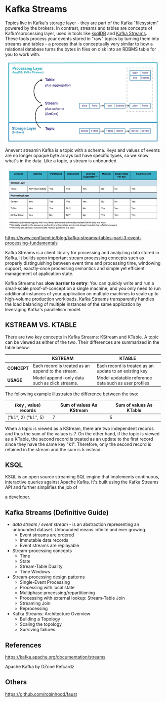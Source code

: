 # Kafka Streams

Topics live in Kafka's storage layer - they are part of the Kafka "filesystem" powered by the brokers. In contrast, streams and tables are concepts of Kafka'sprocessing layer, used in tools like [ksqlDB](https://ksqldb.io/) and [Kafka Streams](https://docs.confluent.io/current/streams/index.html). These tools process your events stored in "raw" topics by turning them into streams and tables - a process that is conceptually very similar to how a relational database turns the bytes in files on disk into an RDBMS table for you to work with.

![image](../../media/Technologies-Kafka-Kafka-Streams-image1.jpg)

Anevent streamin Kafka is a topic with a schema. Keys and values of events are no longer opaque byte arrays but have specific types, so we know what's in the data. Like a topic, a stream is unbounded.

![image](../../media/Technologies-Kafka-Kafka-Streams-image2.jpg)

https://www.confluent.io/blog/kafka-streams-tables-part-3-event-processing-fundamentals

Kafka Streams is a client library for processing and analyzing data stored in Kafka. It builds upon important stream processing concepts such as properly distinguishing between event time and processing time, windowing support, exactly-once processing semantics and simple yet efficient management of application state.

Kafka Streams has a**low barrier to entry**: You can quickly write and run a small-scale proof-of-concept on a single machine; and you only need to run additional instances of your application on multiple machines to scale up to high-volume production workloads. Kafka Streams transparently handles the load balancing of multiple instances of the same application by leveraging Kafka's parallelism model.

## KSTREAM VS. KTABLE

There are two key concepts in Kafka Streams: KStream and KTable. A topic can be viewed as either of the two. Their differences are summarized in the table below.

|            | **KSTREAM**                                        | **KTABLE**                                             |
|-----------|------------------------------|-------------------------------|
| **CONCEPT** | Each record is treated as an append to the stream. | Each record is treated as an update to an existing key |
| **USAGE**   | Model append-only data such as click streams.      | Model updatable reference data such as user profiles   |

The following example illustrates the difference between the two:

| (key , value) records | Sum of values As KStream | Sum of values As KTable |
|-----------------------|--------------------------|-------------------------|
| ("k1", 2) ("k1", 5)   | 7                        | 5                       |

When a topic is viewed as a KStream, there are two independent records and thus the sum of the values is 7. On the other hand, if the topic is viewed as a KTable, the second record is treated as an update to the first record since they have the same key "k1". Therefore, only the second record is retained in the stream and the sum is 5 instead.

## KSQL

KSQL is an open source streaming SQL engine that implements continuous, interactive queries against Apache Kafka. It's built using the Kafka Streams API and further simplifies the job of

a developer.

## Kafka Streams (Definitive Guide)

- *data stream / event stream -* is an abstraction representing an unbounded dataset. Unbounded means infinite and ever growing.
    - Event streams are ordered
    - Immutable data records
    - Event streams are replayable
- Stream-processing concepts
    - Time
    - State
    - Stream-Table Duality
    - Time Windows
- Stream-processing design patterns
    - Single-Event Processing
    - Processing with local state
    - Multiphase processing/repartitioning
    - Processing with external lookup: Stream-Table Join
    - Streaming Join
    - Reprocessing
- Kafka Streams: Architecture Overview
    - Building a Topology
    - Scaling the topology
    - Surviving failures

## References

https://kafka.apache.org/documentation/streams

Apache Kafka by DZone Refcardz

## Others

https://github.com/robinhood/faust
